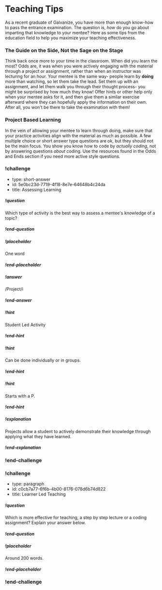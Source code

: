 # Teaching Tips

As a recent graduate of Galvanize, you have more than enough know-how to pass the entrance examination. The question is, _how_ do you go about imparting that knowledge to your mentee? Here as some tips from the education field to help you maximize your teaching effectiveness.

### The Guide on the Side, Not the Sage on the Stage

Think back once more to your time in the classroom. When did you learn the most? Odds are, it was when you were actively engaging with the material through a project or assignment, rather than when an instructor was lecturing for an hour. Your mentee is the same way- people learn by **doing** more than watching, so let them take the lead. Set them up with an assignment, and let them walk you through their thought process- you might be surprised by how much they know! Offer hints or other help only when your mentee asks for it, and then give them a similar exercise afterward where they can hopefully apply the information on their own. After all, you won't be there to take the examination with them!

### Project Based Learning

In the vein of allowing your mentee to learn through doing, make sure that your practice activities align with the material as much as possible. A few multiple choice or short answer type questions are ok, but they should not be the main focus. You show you know how to code by _actually coding_, not by answering questions _about_ coding. Use the resources found in the Odds and Ends section if you need more active style questions.

<!-- >>>>>>>>>>>>>>>>>>>>>> BEGIN CHALLENGE >>>>>>>>>>>>>>>>>>>>>> -->
<!-- Replace everything in square brackets [] and remove brackets  -->

### !challenge

* type: short-answer
* id: 5e0bc23d-7719-4f18-8e7e-64648b4c24da
* title: Assessing Learning
<!-- * points: [1] (optional, the number of points for scoring as a checkpoint) -->
<!-- * topics: [python, pandas] (optional the topics for analyzing points) -->

##### !question

Which type of activity is the best way to assess a mentee's knowledge of a topic?

##### !end-question

##### !placeholder

One word

##### !end-placeholder

##### !answer

/Project/i

##### !end-answer

##### !hint

Student Led Activity

##### !end-hint

##### !hint

Can be done individually or in groups.

##### !end-hint

##### !hint

Starts with a P.

##### !end-hint

##### !explanation

Projects allow a student to actively demonstrate their knowledge through applying what they have learned.

##### !end-explanation

<!-- other optional sections -->
<!-- !hint - !end-hint (markdown, hidden, students click to view) -->
<!-- !rubric - !end-rubric (markdown, instructors can see while scoring a checkpoint) -->
<!-- !explanation - !end-explanation (markdown, students can see after answering correctly) -->

### !end-challenge

<!-- ======================= END CHALLENGE ======================= -->

<!-- >>>>>>>>>>>>>>>>>>>>>> BEGIN CHALLENGE >>>>>>>>>>>>>>>>>>>>>> -->
<!-- Replace everything in square brackets [] and remove brackets  -->

### !challenge

* type: paragraph
* id: c0cb7a77-6f6b-4b00-8176-078d6b74d822
* title: Learner Led Teaching
<!-- * points: [1] (optional, the number of points for scoring as a checkpoint) -->
<!-- * topics: [python, pandas] (optional the topics for analyzing points) -->

##### !question

Which is more effective for teaching, a step by step lecture or a coding assignment? Explain your answer below.

##### !end-question

##### !placeholder

Around 200 words.

##### !end-placeholder

<!-- other optional sections -->
<!-- !hint - !end-hint (markdown, hidden, students click to view) -->
<!-- !rubric - !end-rubric (markdown, instructors can see while scoring a checkpoint) -->
<!-- !explanation - !end-explanation (markdown, students can see after answering correctly) -->

### !end-challenge

<!-- ======================= END CHALLENGE ======================= -->